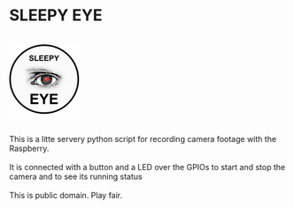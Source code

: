 <h1>SLEEPY EYE</h1><br/>
<img src="logo.png" style="width:25%;">
<br/><br/><br/>
This is a litte servery python script for recording camera footage with the Raspberry.
<br/><br/>
It is connected with a button and a LED over the GPIOs to start and stop the camera and to see its running status<br/>
<br/>
This is public domain. Play fair.

